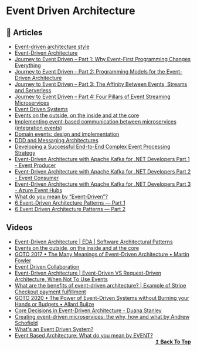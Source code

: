 
# Event Driven Architecture

## 📝 Articles

- [Event-driven architecture style](https://docs.microsoft.com/en-us/azure/architecture/guide/architecture-styles/event-driven)
- [Event-Driven Architecture](https://herbertograca.com/2017/10/05/event-driven-architecture/) 
- [Journey to Event Driven – Part 1: Why Event-First Programming Changes Everything](https://www.confluent.io/blog/journey-to-event-driven-part-1-why-event-first-thinking-changes-everything/)
- [Journey to Event Driven – Part 2: Programming Models for the Event-Driven Architecture](https://www.confluent.io/blog/journey-to-event-driven-part-2-programming-models-event-driven-architecture/)
- [Journey to Event Driven – Part 3: The Affinity Between Events, Streams and Serverless](https://www.confluent.io/blog/journey-to-event-driven-part-3-affinity-between-events-streams-serverless/)
- [Journey to Event Driven – Part 4: Four Pillars of Event Streaming Microservices](https://www.confluent.io/blog/journey-to-event-driven-part-4-four-pillars-of-event-streaming-microservices/)
- [Event Driven Systems](https://medium.com/omarelgabrys-blog/event-driven-systems-cdbe5a4b3d04)
- [Events on the outside, on the inside and at the core](https://chrisrichardson.net/post/microservices/2021/02/21/events-are-the-core.html)
- [Implementing event-based communication between microservices (integration events)](https://docs.microsoft.com/en-us/dotnet/architecture/microservices/multi-container-microservice-net-applications/integration-event-based-microservice-communications) 
- [Domain events: design and implementation](https://docs.microsoft.com/en-us/dotnet/architecture/microservices/microservice-ddd-cqrs-patterns/domain-events-design-implementation) 
- [DDD and Messaging Architectures](https://verraes.net/2019/05/ddd-msg-arch/)
- [Developing a Successful End-to-End Complex Event Processing Strategy](https://blog.equinix.com/blog/2018/03/28/developing-a-successful-end-to-end-complex-event-processing-strategy/)
- [Event-Driven Architecture with Apache Kafka for .NET Developers Part 1 - Event Producer](https://thecloudblog.net/post/event-driven-architecture-with-apache-kafka-for-net-developers-part-1-event-producer/)
- [Event-Driven Architecture with Apache Kafka for .NET Developers Part 2 - Event Consumer](https://thecloudblog.net/post/event-driven-architecture-with-apache-kafka-for-.net-developers-part-2-event-consumer/)
- [Event-Driven Architecture with Apache Kafka for .NET Developers Part 3 - Azure Event Hubs](https://thecloudblog.net/post/event-driven-architecture-with-apache-kafka-for-net-developers-part-3-azure-event-hubs/)
- [What do you mean by “Event-Driven”?](https://martinfowler.com/articles/201701-event-driven.html)
- [6 Event-Driven Architecture Patterns — Part 1](https://medium.com/wix-engineering/6-event-driven-architecture-patterns-part-1-93758b253f47)
- [6 Event Driven Architecture Patterns — Part 2](https://medium.com/wix-engineering/6-event-driven-architecture-patterns-part-2-455cc73b22e1)

## Videos

- [Event-Driven Architecture | EDA | Software Architectural Patterns](https://www.youtube.com/watch?v=gIL8rW_eyww&t=0s) 
- [Events on the outside, on the inside and at the core](https://www.youtube.com/watch?v=rP-InttAbVY)
- [GOTO 2017 • The Many Meanings of Event-Driven Architecture • Martin Fowler](https://www.youtube.com/watch?v=STKCRSUsyP0)
- [Event Driven Collaboration](https://skillsmatter.com/skillscasts/13645-event-driven-colloboration) 
- [Event-Driven Architecture | Event-Driven VS Request-Driven Architecture, When Not To Use Events](https://www.youtube.com/watch?v=U-U3bpljZd0)
- [What are the benefits of event-driven architecture? | Example of Stripe Checkout payment fulfillment](https://www.youtube.com/watch?v=9GuAR5gltcE)
- [GOTO 2020 • The Power of Event-Driven Systems without Burning your Hands or Budgets • Allard Buijze](https://www.youtube.com/watch?v=Fso2OyguRuQ)
- [Core Decisions in Event-Driven Architecture - Duana Stanley](https://www.youtube.com/watch?v=SKXS2h3MdPM)
- [Creating event-driven microservices: the why, how and what by Andrew Schofield](https://www.youtube.com/watch?v=ksRCq0BJef8)
- [What's an Event Driven System?](https://www.youtube.com/watch?v=rJHTK2TfZ1I)
- [Event Based Architecture: What do you mean by EVENT?](https://www.youtube.com/watch?v=qKD2YUTJAXM)
  <div align="right">
    <b><a href="#contents">↥ Back To Top</a></b>
  </div>
